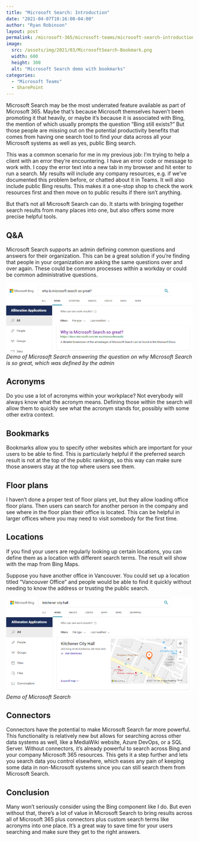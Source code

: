```yaml
---
title: "Microsoft Search: Introduction"
date: "2021-04-07T10:16:00-04:00"
author: "Ryan Robinson"
layout: post
permalink: /microsoft-365/microsoft-teams/microsoft-search-introduction/
image:
  src: /assets/img/2021/03/MicrosoftSearch-Bookmark.png
  width: 600
  height: 300
  alt: "Microsoft Search demo with bookmarks"
categories:
  - "Microsoft Teams"
  - SharePoint
---
```


Microsoft Search may be the most underrated feature available as part of Microsoft 365. Maybe that’s because Microsoft themselves haven’t been promoting it that heavily, or maybe it’s because it is associated with Bing, the mention of which usually prompts the question “Bing still exists?” But those people are missing out on the potential productivity benefits that comes from having one search tool to find your data across all your Microsoft systems as well as yes, public Bing search.

This was a common scenario for me in my previous job: I’m trying to help a client with an error they’re encountering. I have an error code or message to work with. I copy the error text into a new tab in my browser and hit enter to run a search. My results will include any company resources, e.g. if we’ve documented this problem before, or chatted about it in Teams. It will also include public Bing results. This makes it a one-stop shop to check the work resources first and then move on to public results if there isn’t anything.

But that’s not all Microsoft Search can do. It starts with bringing together search results from many places into one, but also offers some more precise helpful tools.

## Q&amp;A

Microsoft Search supports an admin defining common questions and answers for their organization. This can be a great solution if you’re finding that people in your organization are asking the same questions over and over again. These could be common processes within a workday or could be common administrative questions.

![Demo of Microsoft Search with Q&A](/assets/img/2021/03/MicrosoftSearch-QA.png)
_Demo of Microsoft Search answering the question on why Microsoft Search is so great, which was defined by the admin_

## Acronyms

Do you use a lot of acronyms within your workplace? Not everybody will always know what the acronym means. Defining those within the search will allow them to quickly see what the acronym stands for, possibly with some other extra context.

## Bookmarks

Bookmarks allow you to specify other websites which are important for your users to be able to find. This is particularly helpful if the preferred search result is not at the top of the public rankings, so this way can make sure those answers stay at the top where users see them.

## Floor plans

I haven’t done a proper test of floor plans yet, but they allow loading office floor plans. Then users can search for another person in the company and see where in the floor plan their office is located. This can be helpful in larger offices where you may need to visit somebody for the first time.

## Locations

If you find your users are regularly looking up certain locations, you can define them as a location with different search terms. The result will show with the map from Bing Maps.

Suppose you have another office in Vancouver. You could set up a location titled “Vancouver Office” and people would be able to find it quickly without needing to know the address or trusting the public search.

![Microsoft Search demo with a location for Kitchener City Hall, with a map](/assets/img/2021/03/MicrosoftSearch-Location.png)
_Demo of Microsoft Search_

## Connectors

Connectors have the potential to make Microsoft Search far more powerful. This functionality is relatively new but allows for searching across other data systems as well, like a MediaWiki website, Azure DevOps, or a SQL Server. Without connectors, it’s already powerful to search across Bing and your company Microsoft 365 resources. This gets it a step further and lets you search data you control elsewhere, which eases any pain of keeping some data in non-Microsoft systems since you can still search them from Microsoft Search.

## Conclusion

Many won’t seriously consider using the Bing component like I do. But even without that, there’s a lot of value in Microsoft Search to bring results across all of Microsoft 365 plus connectors plus custom search terms like acronyms into one place. It’s a great way to save time for your users searching and make sure they get to the right answers.
